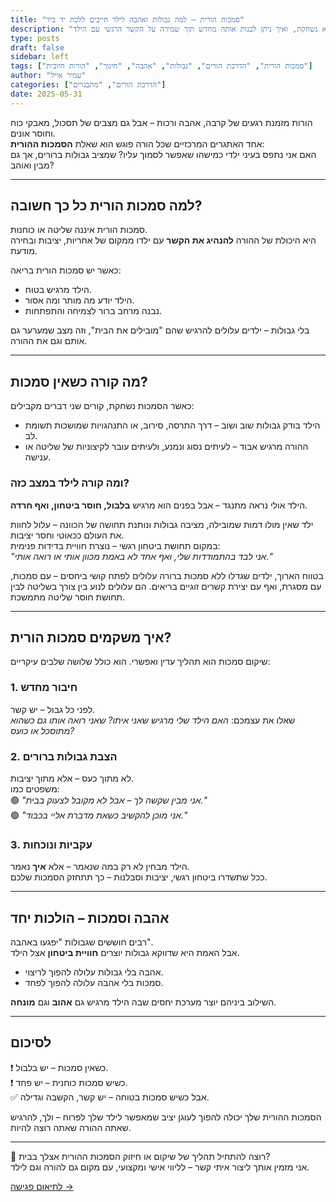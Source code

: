 ```yaml
---
title: "סמכות הורית – למה גבולות ואהבה לילד חייבים ללכת יד ביד"
description: "על חשיבותה של סמכות הורית, איך היא נשחקת, ואיך ניתן לבנות אותה מחדש תוך שמירה על הקשר הרגשי עם הילד."
type: posts
draft: false
sidebar: left
tags: ["סמכות הורית", "הדרכת הורים", "גבולות", "אהבה", "חינוך", "הורות חיובית"]
author: "עמיר אייל"
categories: ["הדרכת הורים", "מתבגרים"]
date: 2025-05-31
---
```


הורות מזמנת רגעים של קרבה, אהבה ורכות – אבל גם מצבים של תסכול, מאבקי כוח וחוסר אונים.  
אחד האתגרים המרכזיים שכל הורה פוגש הוא שאלת **הסמכות ההורית**:  
האם אני נתפס בעיני ילדי כמישהו שאפשר לסמוך עליו? שמציב גבולות ברורים, אך גם מבין ואוהב?
<!--more-->
---

## למה סמכות הורית כל כך חשובה?

סמכות הורית איננה שליטה או כוחנות.  
היא היכולת של ההורה **להנהיג את הקשר** עם ילדו ממקום של אחריות, יציבות ובחירה מודעת.

כאשר יש סמכות הורית בריאה:

- הילד מרגיש בטוח.
- הילד יודע מה מותר ומה אסור.
- נבנה מרחב ברור לצמיחה והתפתחות.

בלי גבולות – ילדים עלולים להרגיש שהם "מובילים את הבית", וזה מצב שמערער גם אותם וגם את ההורה.

---

## מה קורה כשאין סמכות?

כאשר הסמכות נשחקת, קורים שני דברים מקבילים:

- הילד בודק גבולות שוב ושוב – דרך התרסה, סירוב, או התנהגויות שמושכות תשומת לב.
- ההורה מרגיש אבוד – לעיתים נסוג ונמנע, ולעיתים עובר לקיצוניות של שליטה או ענישה.

### ומה קורה לילד במצב כזה?

הילד אולי נראה מתנגד – אבל בפנים הוא מרגיש **בלבול, חוסר ביטחון, ואף חרדה**.

ילד שאין מולו דמות שמובילה, מציבה גבולות ונותנת תחושה של הכוונה – עלול לחוות את העולם ככאוטי וחסר יציבות.  
במקום תחושת ביטחון רגשי – נוצרת חוויית בדידות פנימית:  
*"אני לבד בהתמודדות שלי, ואף אחד לא באמת מכוון אותי או רואה אותי."*

בטווח הארוך, ילדים שגדלו ללא סמכות ברורה עלולים לפתח קושי ביחסים – עם סמכות, עם מסגרת, ואף עם יצירת קשרים זוגיים בריאים. הם עלולים לנוע בין צורך בשליטה לבין תחושת חוסר שליטה מתמשכת.

---

## איך משקמים סמכות הורית?

שיקום סמכות הוא תהליך עדין ואפשרי. הוא כולל שלושה שלבים עיקריים:

### 1. חיבור מחדש

לפני כל גבול – יש קשר.  
שאלו את עצמכם: *האם הילד שלי מרגיש שאני איתו? שאני רואה אותו גם כשהוא מתוסכל או כועס?*

### 2. הצבת גבולות ברורים

לא מתוך כעס – אלא מתוך יציבות.  
משפטים כמו:  
🟢 *"אני מבין שקשה לך – אבל לא מקובל לצעוק בבית."*  
🟢 *"אני מוכן להקשיב כשאת מדברת אליי בכבוד."*

### 3. עקביות ונוכחות

הילד מבחין לא רק במה שנאמר – אלא **איך** נאמר.  
ככל שתשדרו ביטחון רגשי, יציבות וסבלנות – כך תתחזק הסמכות שלכם.

---

## אהבה וסמכות – הולכות יחד

רבים חוששים שגבולות "יפגעו באהבה".  
אבל האמת היא שדווקא גבולות יוצרים **חוויית ביטחון** אצל הילד.

- אהבה בלי גבולות עלולה להפוך לריצוי.
- סמכות בלי אהבה עלולה להפוך לפחד.

השילוב ביניהם יוצר מערכת יחסים שבה הילד מרגיש גם **אהוב** וגם **מונחה**.

---

## לסיכום

❗ כשאין סמכות – יש בלבול.  
❗ כשיש סמכות כוחנית – יש פחד.  
✅ אבל כשיש סמכות בטוחה – יש קשר, הקשבה וגדילה.

הסמכות ההורית שלך יכולה להפוך לעוגן יציב שמאפשר לילד שלך לפרוח – ולך, להרגיש שאתה ההורה שאתה רוצה להיות.

---

📩 רוצה להתחיל תהליך של שיקום או חיזוק הסמכות ההורית אצלך בבית?  
אני מזמין אותך ליצור איתי קשר – לליווי אישי ומקצועי, עם מקום גם להורה וגם לילד.

[לתיאום פגישה →](#)